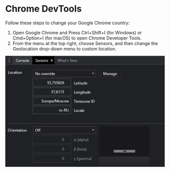 # Chrome DevTools

Follow these steps to change your Google Chrome country:

1. Open Google Chrome and Press Ctrl+Shift+I (for Windows) or Cmd+Option+I (for macOS) to open Chrome Developer Tools.
2. From the menu at the top right, choose Sensors, and then change the Geolocation drop-down menu to custom location.

![sensors](/js-docs/20-apis/geolocation/fake-location/sensors.PNG)
